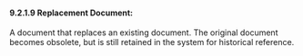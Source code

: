 #### 9.2.1.9 Replacement Document:

A document that replaces an existing document. The original document becomes obsolete, but is still retained in the system for historical reference.
